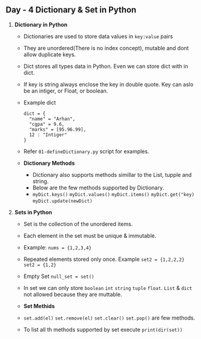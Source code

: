 ## Day - 4 Dictionary & Set in Python

1. **Dictionary in Python**
   - Dictionaries are used to store data values in `key:value` pairs
   - They are unordered(There is no index concept), mutable and dont allow duplicate keys.
   - Dict stores all types data in Python. Even we can store dict with in dict.
   - If key is string always enclose the key in double quote. Key can aslo be an intiger, or Float, or boolean.
   - Example dict
     ```
     dict = {
       "name" = "Arhan",
       "cgpa" = 9.6,
       "marks" = [95.96.99],
       12 : "Intiger"
     }
     ```
   - Refer `01-defineDictionary.py` script for examples.
  
   - **Dictionary Methods**
     - Dictionary also supports methods simillar to the List, tupple and string.
     - Below are the few methods supported by Dictionary.
     - `myDict.keys()` `myDict.values()` `myDict.items()` `myDict.get("key)` `myDict.update(newDict)`
    
2. **Sets in Python**
   - Set is the collection of the unordered items.
   - Each element in the set must be unique & immutable.
   - Example: `nums = {1,2,3,4}`
   - Repeated elements stored only once. Example `set2 = {1,2,2,2}` `set2 = {1,2}`
   - Empty Set `null_set = set()`
   - In set we can only store `boolean` `int` `string` `tuple` `float`. `List` & `dict` not allowed because they are muttable.
  
   - **Set Methids**
   - `set.add(el)` `set.remove(el)` `set.clear()` `set.pop()` are few methods.
   - To list all th methods supported by set execute `print(dir(set))`
